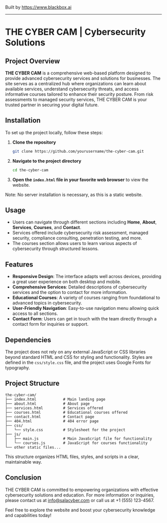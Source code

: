 
Built by https://www.blackbox.ai

---

# THE CYBER CAM | Cybersecurity Solutions

## Project Overview
**THE CYBER CAM** is a comprehensive web-based platform designed to provide advanced cybersecurity services and solutions for businesses. The site serves as a centralized hub where organizations can learn about available services, understand cybersecurity threats, and access informative courses tailored to enhance their security posture. From risk assessments to managed security services, THE CYBER CAM is your trusted partner in securing your digital future.

## Installation
To set up the project locally, follow these steps:

1. **Clone the repository**
   ```bash
   git clone https://github.com/yourusername/the-cyber-cam.git
   ```
   
2. **Navigate to the project directory**
   ```bash
   cd the-cyber-cam
   ```

3. **Open the `index.html` file in your favorite web browser** to view the website.

Note: No server installation is necessary, as this is a static website.

## Usage
- Users can navigate through different sections including **Home**, **About**, **Services**, **Courses**, and **Contact**.
- Services offered include cybersecurity risk assessment, managed security, compliance consulting, penetration testing, and more.
- The courses section allows users to learn various aspects of cybersecurity through structured lessons.

## Features
- **Responsive Design**: The interface adapts well across devices, providing a great user experience on both desktop and mobile.
- **Comprehensive Services**: Detailed descriptions of cybersecurity services and the option to contact for more information.
- **Educational Courses**: A variety of courses ranging from foundational to advanced topics in cybersecurity.
- **User-Friendly Navigation**: Easy-to-use navigation menu allowing quick access to all sections.
- **Contact Form**: Users can get in touch with the team directly through a contact form for inquiries or support.

## Dependencies
The project does not rely on any external JavaScript or CSS libraries beyond standard HTML and CSS for styling and functionality. Styles are defined in the `css/style.css` file, and the project uses Google Fonts for typography.

## Project Structure
```
the-cyber-cam/
├── index.html            # Main landing page
├── about.html            # About page
├── services.html         # Services offered
├── courses.html          # Educational courses offered
├── contact.html          # Contact page
├── 404.html              # 404 error page
├── css/
│   └── style.css         # Stylesheet for the project
├── js/
│   ├── main.js           # Main JavaScript file for functionality
│   └── courses.js        # JavaScript for courses functionality
└── other static files...
```
This structure organizes HTML files, styles, and scripts in a clear, maintainable way.

## Conclusion
THE CYBER CAM is committed to empowering organizations with effective cybersecurity solutions and education. For more information or inquiries, please contact us at [info@salacyber.com](mailto:info@salacyber.com) or call us at +1 (555) 123-4567. 

Feel free to explore the website and boost your cybersecurity knowledge and capabilities today!